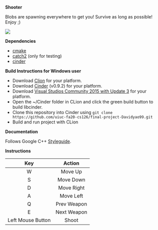 
**Shooter**

Blobs are spawning everywhere to get you! Survive as long as possible! Enjoy ;)

![](showcase.gif)

**Dependencies**
- [cmake](https://cmake.org/)
- [catch2](https://github.com/catchorg/Catch2.git) (only for testing)
- [cinder](https://github.com/cinder/Cinder)

**Build Instructions for Windows user**

- Download [Clion](https://www.jetbrains.com/clion/) for your platform.
- Download [Cinder](https://libcinder.org/download) (v0.9.2) for your platform.
- Download [Visual Studios Community 2015 with Update 3](https://my.visualstudio.com/Downloads?q=visual%20studio%202015&wt.mc_id=o~msft~vscom~older-downloads) for your platform.
- Open the ~/Cinder folder in CLion and click the green build button to build libcinder. 
- Clone this repository into Cinder using 
```git clone https://github.com/uiuc-fa20-cs126/final-project-Davidyao99.git```
- Build and run project with CLion

**Documentation**

Follows Google C++ [Styleguide](https://google.github.io/styleguide/cppguide.html).

**Instructions**

| Key | Action | 
| :---: | :---: |
|W|Move Up|
|S|Move Down|
|D|Move Right|
|A|Move Left|
|Q|Prev Weapon|
|E|Next Weapon|
|Left Mouse Button|Shoot|





